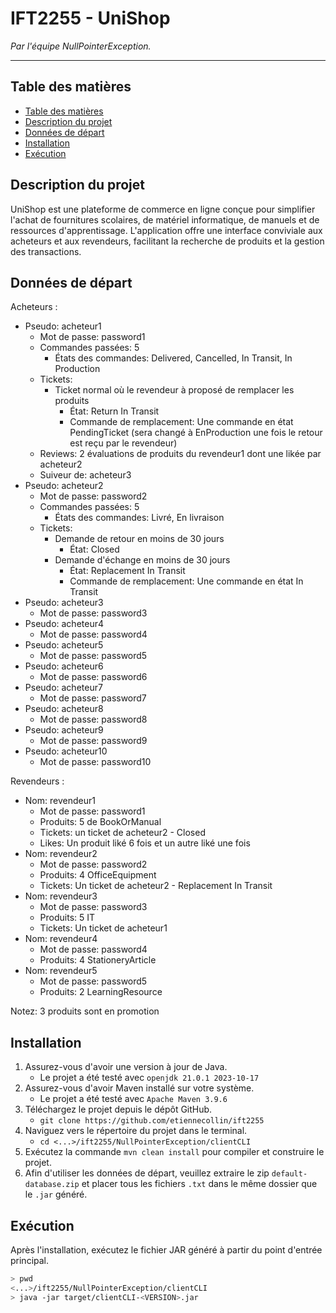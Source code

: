 # IFT2255 - UniShop <!-- omit from toc -->

_Par l'équipe NullPointerException._

---

## Table des matières

- [Table des matières](#table-des-matières)
- [Description du projet](#description-du-projet)
- [Données de départ](#données-de-départ)
- [Installation](#installation)
- [Exécution](#exécution)

## Description du projet

UniShop est une plateforme de commerce en ligne conçue pour simplifier l'achat
de fournitures scolaires, de matériel informatique, de manuels et de ressources
d'apprentissage. L'application offre une interface conviviale aux acheteurs et
aux revendeurs, facilitant la recherche de produits et la gestion des
transactions.

## Données de départ

Acheteurs :

-   Pseudo: acheteur1
    -   Mot de passe: password1
    -   Commandes passées: 5
        -   États des commandes: Delivered, Cancelled, In Transit, In Production
    -   Tickets:
        -   Ticket normal où le revendeur à proposé de remplacer les produits
            -   État: Return In Transit
            -   Commande de remplacement: Une commande en état PendingTicket (sera changé à EnProduction une fois le retour est reçu par le revendeur)
    -   Reviews: 2 évaluations de produits du revendeur1 dont une likée par acheteur2
    -   Suiveur de: acheteur3
-   Pseudo: acheteur2
    -   Mot de passe: password2
    -   Commandes passées: 5
        -   États des commandes: Livré, En livraison
    -   Tickets:
        -   Demande de retour en moins de 30 jours
            -   État: Closed
        -   Demande d'échange en moins de 30 jours
            -   État: Replacement In Transit
            -   Commande de remplacement: Une commande en état In Transit
-   Pseudo: acheteur3
    -   Mot de passe: password3
-   Pseudo: acheteur4
    -   Mot de passe: password4
-   Pseudo: acheteur5
    -   Mot de passe: password5
-   Pseudo: acheteur6
    -   Mot de passe: password6
-   Pseudo: acheteur7
    -   Mot de passe: password7
-   Pseudo: acheteur8
    -   Mot de passe: password8
-   Pseudo: acheteur9
    -   Mot de passe: password9
-   Pseudo: acheteur10
    -   Mot de passe: password10

Revendeurs :

-   Nom: revendeur1
    -   Mot de passe: password1
    -   Produits: 5 de BookOrManual
    -   Tickets: un ticket de acheteur2 - Closed
    -   Likes: Un produit liké 6 fois et un autre liké une fois
-   Nom: revendeur2
    -   Mot de passe: password2
    -   Produits: 4 OfficeEquipment
    -   Tickets: Un ticket de acheteur2 - Replacement In Transit
-   Nom: revendeur3
    -   Mot de passe: password3
    -   Produits: 5 IT
    -   Tickets: Un ticket de acheteur1
-   Nom: revendeur4
    -   Mot de passe: password4
    -   Produits: 4 StationeryArticle
-   Nom: revendeur5
    -   Mot de passe: password5
    -   Produits: 2 LearningResource

Notez: 3 produits sont en promotion

## Installation

1. Assurez-vous d'avoir une version à jour de Java.
    - Le projet a été testé avec `openjdk 21.0.1 2023-10-17`
2. Assurez-vous d'avoir Maven installé sur votre système.
    - Le projet a été testé avec `Apache Maven 3.9.6`
3. Téléchargez le projet depuis le dépôt GitHub.
    - `git clone https://github.com/etiennecollin/ift2255`
4. Naviguez vers le répertoire du projet dans le terminal.
    - `cd <...>/ift2255/NullPointerException/clientCLI`
5. Exécutez la commande `mvn clean install` pour compiler et construire le projet.
6. Afin d'utiliser les données de départ, veuillez extraire le zip `default-database.zip` et placer tous les fichiers `.txt` dans le même dossier que le `.jar` généré.

## Exécution

Après l'installation, exécutez le fichier JAR généré à partir du point
d'entrée principal.

```bash
> pwd
<...>/ift2255/NullPointerException/clientCLI
> java -jar target/clientCLI-<VERSION>.jar
```
